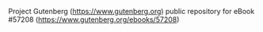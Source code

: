 Project Gutenberg (https://www.gutenberg.org) public repository for
eBook #57208 (https://www.gutenberg.org/ebooks/57208)
